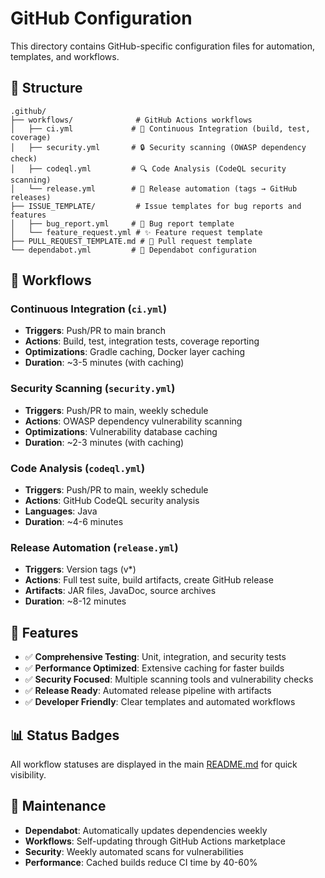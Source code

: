 # GitHub Configuration

This directory contains GitHub-specific configuration files for automation, templates, and workflows.

## 📁 Structure

```
.github/
├── workflows/              # GitHub Actions workflows
│   ├── ci.yml             # 🔄 Continuous Integration (build, test, coverage)
│   ├── security.yml       # 🔒 Security scanning (OWASP dependency check)
│   ├── codeql.yml         # 🔍 Code Analysis (CodeQL security scanning)
│   └── release.yml        # 🚀 Release automation (tags → GitHub releases)
├── ISSUE_TEMPLATE/         # Issue templates for bug reports and features
│   ├── bug_report.yml     # 🐛 Bug report template
│   └── feature_request.yml # ✨ Feature request template
├── PULL_REQUEST_TEMPLATE.md # 📝 Pull request template
└── dependabot.yml         # 🤖 Dependabot configuration
```

## 🔄 Workflows

### **Continuous Integration** (`ci.yml`)
- **Triggers**: Push/PR to main branch
- **Actions**: Build, test, integration tests, coverage reporting
- **Optimizations**: Gradle caching, Docker layer caching
- **Duration**: ~3-5 minutes (with caching)

### **Security Scanning** (`security.yml`)
- **Triggers**: Push/PR to main, weekly schedule
- **Actions**: OWASP dependency vulnerability scanning
- **Optimizations**: Vulnerability database caching
- **Duration**: ~2-3 minutes (with caching)

### **Code Analysis** (`codeql.yml`)
- **Triggers**: Push/PR to main, weekly schedule
- **Actions**: GitHub CodeQL security analysis
- **Languages**: Java
- **Duration**: ~4-6 minutes

### **Release Automation** (`release.yml`)
- **Triggers**: Version tags (v*)
- **Actions**: Full test suite, build artifacts, create GitHub release
- **Artifacts**: JAR files, JavaDoc, source archives
- **Duration**: ~8-12 minutes

## 🎯 Features

- ✅ **Comprehensive Testing**: Unit, integration, and security tests
- ✅ **Performance Optimized**: Extensive caching for faster builds
- ✅ **Security Focused**: Multiple scanning tools and vulnerability checks
- ✅ **Release Ready**: Automated release pipeline with artifacts
- ✅ **Developer Friendly**: Clear templates and automated workflows

## 📊 Status Badges

All workflow statuses are displayed in the main [README.md](../README.md) for quick visibility.

## 🔧 Maintenance

- **Dependabot**: Automatically updates dependencies weekly
- **Workflows**: Self-updating through GitHub Actions marketplace
- **Security**: Weekly automated scans for vulnerabilities
- **Performance**: Cached builds reduce CI time by 40-60%